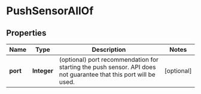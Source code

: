 

# PushSensorAllOf

## Properties

Name | Type | Description | Notes
------------ | ------------- | ------------- | -------------
**port** | **Integer** | (optional) port recommendation for starting the push sensor. API does not guarantee that this port will be used.  |  [optional]



